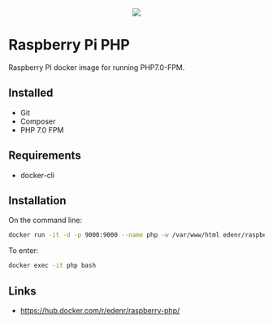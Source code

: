 <p align="center"><img src="https://s9.postimg.cc/7v1kgl8tr/raspberry-docker-php.png"></p>

# Raspberry Pi PHP

Raspberry PI docker image for running PHP7.0-FPM.

## Installed
- Git
- Composer
- PHP 7.0 FPM

## Requirements

- docker-cli

## Installation

On the command line:
```sh
docker run -it -d -p 9000:9000 --name php -w /var/www/html edenr/raspberry-php
```

To enter:
```sh
docker exec -it php bash
```

## Links

- https://hub.docker.com/r/edenr/raspberry-php/


